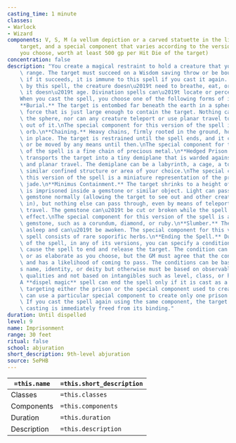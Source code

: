 ```yaml
---
casting_time: 1 minute
classes:
- Warlock
- Wizard
components: V, S, M (a vellum depiction or a carved statuette in the likeness of the
    target, and a special component that varies according to the version of the spell
    you choose, worth at least 500 gp per Hit Die of the target)
concentration: false
description: "You create a magical restraint to hold a creature that you can see within\
    \ range. The target must succeed on a Wisdom saving throw or be bound by the spell;\
    \ if it succeeds, it is immune to this spell if you cast it again. While affected\
    \ by this spell, the creature doesn\u2019t need to breathe, eat, or drink, and\
    \ it doesn\u2019t age. Divination spells can\u2019t locate or perceive the target.\n\
    When you cast the spell, you choose one of the following forms of imprisonment.\n\
    **Burial.** The target is entombed far beneath the earth in a sphere of magical\
    \ force that is just large enough to contain the target. Nothing can pass through\
    \ the sphere, nor can any creature teleport or use planar travel to get into or\
    \ out of it.\nThe special component for this version of the spell is a small mithral\
    \ orb.\n**Chaining.** Heavy chains, firmly rooted in the ground, hold the target\
    \ in place. The target is restrained until the spell ends, and it can\u2019t move\
    \ or be moved by any means until then.\nThe special component for this version\
    \ of the spell is a fine chain of precious metal.\n**Hedged Prison.** The spell\
    \ transports the target into a tiny demiplane that is warded against teleportation\
    \ and planar travel. The demiplane can be a labyrinth, a cage, a tower, or any\
    \ similar confined structure or area of your choice.\nThe special component for\
    \ this version of the spell is a miniature representation of the prison made from\
    \ jade.\n**Minimus Containment.** The target shrinks to a height of 1 inch and\
    \ is imprisoned inside a gemstone or similar object. Light can pass through the\
    \ gemstone normally (allowing the target to see out and other creatures to see\
    \ in), but nothing else can pass through, even by means of teleportation or planar\
    \ travel. The gemstone can\u2019t be cut or broken while the spell remains in\
    \ effect.\nThe special component for this version of the spell is a large, transparent\
    \ gemstone, such as a corundum, diamond, or ruby.\n**Slumber.** The target falls\
    \ asleep and can\u2019t be awoken. The special component for this version of the\
    \ spell consists of rare soporific herbs.\n**Ending the Spell.** During the casting\
    \ of the spell, in any of its versions, you can specify a condition that will\
    \ cause the spell to end and release the target. The condition can be as specific\
    \ or as elaborate as you choose, but the GM must agree that the condition is reasonable\
    \ and has a likelihood of coming to pass. The conditions can be based on a creature\u2019\
    s name, identity, or deity but otherwise must be based on observable actions or\
    \ qualities and not based on intangibles such as level, class, or hit points.\n\
    A **dispel magic** spell can end the spell only if it is cast as a 9th-level spell,\
    \ targeting either the prison or the special component used to create it.\nYou\
    \ can use a particular special component to create only one prison at a time.\
    \ If you cast the spell again using the same component, the target of the first\
    \ casting is immediately freed from its binding."
duration: Until dispelled
level: 9
name: Imprisonment
range: 30 feet
ritual: false
school: abjuration
short_description: 9th-level abjuration
source: 5ePHB
---
```


| `=this.name` | `=this.short_description` |
| ------------ | ------------------------- |
| Classes      | `=this.classes`           |
| Components   | `=this.components`        |
| Duration     | `=this.duration`          |
| Description  | `=this.description`       |